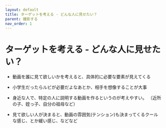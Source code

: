 ```yaml
---
layout: default
title: ターゲットを考える - どんな人に見せたい？
parent: 撮影する
nav_order: 1
---
```


# ターゲットを考える - どんな人に見せたい？

* 動画を誰に見て欲しいかを考えると、具体的に必要な要素が見えてくる

* 小学生だったらルビが必要だよなあとか、相手を想像することが大事

* 身近な人で、特定の人に説明する動画を作るというのが考えやすい。
（近所の子、姪っ子、自分の祖母など）

* 見て欲しい人が決まると、動画の雰囲気(テンション)も決まってくるクールな感じ、とか緩い感じ、などなど
